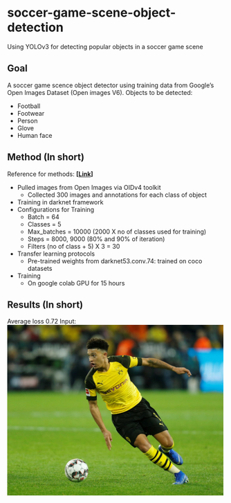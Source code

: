 # soccer-game-scene-object-detection
 Using YOLOv3 for detecting popular objects in a soccer game scene

## Goal
A soccer game scence object detector using training data from Google’s Open Images Dataset (Open images V6).
Objects to be detected: 
- Football
- Footwear
- Person
- Glove
- Human face

## Method (In short)
Reference for methods: __[[Link]](https://www.youtube.com/watch?v=10joRJt39Ns&t=1376s)__
- Pulled images from Open Images via OIDv4 toolkit
   - Collected 300 images and annotations for each class of object
- Training in darknet framework
- Configurations for Training
   - Batch = 64
   - Classes = 5
   - Max_batches = 10000 (2000 X no of classes used for training)
   - Steps = 8000, 9000 (80% and 90% of iteration)
   - Filters (no of class + 5) X 3 = 30
- Transfer learning protocols
   - Pre-trained weights from darknet53.conv.74: trained on coco datasets
- Training  
   - On google colab GPU for 15 hours
   
## Results (In short)
Average loss 0.72
Input: 
<img src="images//sancho.jpeg" width=500 align="center">
